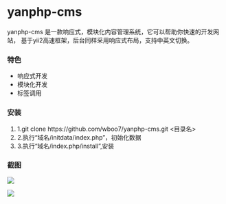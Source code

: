 # yanphp-cms
yanphp-cms 是一款响应式，模块化内容管理系统，它可以帮助你快速的开发网站，
基于yii2高速框架，后台同样采用响应式布局，支持中英文切换。

<h3>特色</h3>
<ul>
<li>响应式开发</li>
<li>模块化开发</li>
<li>标签调用</li>
</ul>

<h3>安装</h3>
<ol>
   <li>1.git clone https://github.com/wboo7/yanphp-cms.git <目录名></li>
   <li>2.执行“域名/initdata/index.php”，初始化数据</li>
   <li>3.执行“域名/index.php/install”,安装</li>
</ol>
<h3>截图</h3>
<p><img src="https://github.com/wboo7/yanphp-cms/blob/master/statics/screenshot/s1.png"></p>
<p><img src="https://github.com/wboo7/yanphp-cms/blob/master/statics/screenshot/s2.png"></p>



